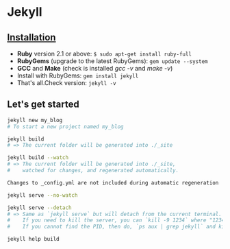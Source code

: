 # Jekyll

## [Installation](https://jekyllrb.com/docs/installation/)

* **Ruby** version 2.1 or above: `$ sudo apt-get install ruby-full`
* **RubyGems** (upgrade to the latest RubyGems): `gem update --system`
* **GCC** and **Make** (check is installed *gcc -v* and *make -v*)
* Install with RubyGems: `gem install jekyll`
* That's all.Check version: `jekyll -v`

## Let's get started

```bash
jekyll new my_blog
# To start a new project named my_blog

jekyll build
# => The current folder will be generated into ./_site

jekyll build --watch
# => The current folder will be generated into ./_site,
#    watched for changes, and regenerated automatically.

Changes to _config.yml are not included during automatic regeneration

jekyll serve --no-watch

jekyll serve --detach
# => Same as `jekyll serve` but will detach from the current terminal.
#    If you need to kill the server, you can `kill -9 1234` where "1234" is the PID.
#    If you cannot find the PID, then do, `ps aux | grep jekyll` and kill the instance.

jekyll help build
```